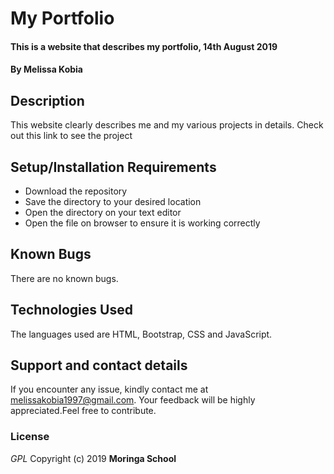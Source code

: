 # My Portfolio
#### This is a website that describes my portfolio, 14th August 2019
#### By **Melissa Kobia**
## Description
This website clearly describes me and my various projects in details. 
Check out this link to see the project 
## Setup/Installation Requirements
* Download the repository 
* Save the directory to your desired location
* Open the directory on your text editor
* Open the file on browser to ensure it is working correctly


## Known Bugs
There are no known bugs. 
## Technologies Used
The languages used are HTML, Bootstrap, CSS and JavaScript.
## Support and contact details
If you encounter any issue, kindly contact me at melissakobia1997@gmail.com. Your feedback will be highly appreciated.Feel free to contribute.
### License
*GPL*
Copyright (c) 2019 **Moringa School**
